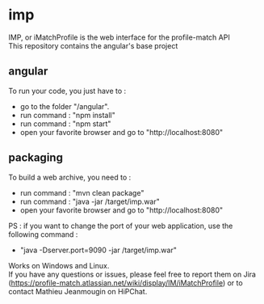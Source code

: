 # imp
IMP, or iMatchProfile is the web interface for the profile-match API  
This repository contains the angular's base project

## angular 
To run your code, you just have to  : 
* go to the folder "/angular".
* run command : "npm install"
* run command : "npm start"
* open your favorite browser and go to "http://localhost:8080"

## packaging
To build a web archive, you need to :
* run command : "mvn clean package"
* run command : "java -jar /target/imp.war"
* open your favorite browser and go to "http://localhost:8080"

PS : if you want to change the port of your web application, use the following command :
* "java -Dserver.port=9090 -jar /target/imp.war"  

Works on Windows and Linux.  
If you have any questions or issues, please feel free to report them on Jira (https://profile-match.atlassian.net/wiki/display/IM/iMatchProfile) or to contact Mathieu Jeanmougin on HiPChat.
